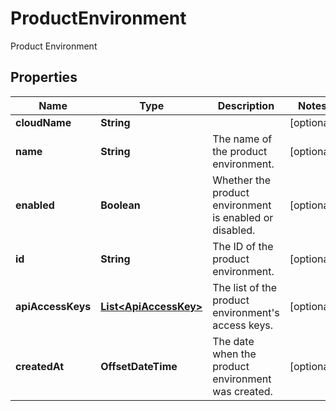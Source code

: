 

# ProductEnvironment

Product Environment

## Properties

| Name | Type | Description | Notes |
|------------ | ------------- | ------------- | -------------|
|**cloudName** | **String** |  |  [optional] |
|**name** | **String** | The name of the product environment. |  [optional] |
|**enabled** | **Boolean** | Whether the product environment is enabled or disabled. |  [optional] |
|**id** | **String** | The ID of the product environment. |  [optional] |
|**apiAccessKeys** | [**List&lt;ApiAccessKey&gt;**](ApiAccessKey.md) | The list of the product environment&#39;s access keys. |  [optional] |
|**createdAt** | **OffsetDateTime** | The date when the product environment was created. |  [optional] |



